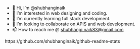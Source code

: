- 👋 Hi, I’m @shubhanginaik
- 👀 I’m interested in web designing and coding.
- 🌱 I’m currently learning full stack development.
- 💞️ I’m looking to collaborate on APIS and web development.
- 📫 How to reach me @ shubhangi.naik83@gmail.com
<p align center>
  https://github.com/shubhanginaik/github-readme-stats
</p>
<!---
shubhanginaik/shubhanginaik is a ✨ special ✨ repository because its `README.md` (this file) appears on your GitHub profile.
You can click the Preview link to take a look at your changes.
--->
